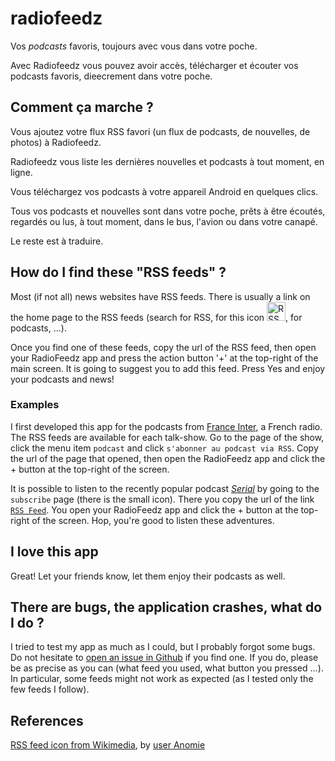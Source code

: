radiofeedz
==========

Vos *podcasts* favoris, toujours avec vous dans votre poche.

Avec Radiofeedz vous pouvez avoir accès, télécharger et écouter vos podcasts favoris, dieecrement dans votre poche.

## Comment ça marche ?

Vous ajoutez votre flux RSS favori (un flux de podcasts, de nouvelles, de photos) à Radiofeedz.

Radiofeedz vous liste les dernières nouvelles et podcasts à tout moment, en ligne.

Vous téléchargez vos podcasts à votre appareil Android en quelques clics.

Tous vos podcasts et nouvelles sont dans votre poche, prêts à être écoutés, regardés ou lus, à tout moment, dans le bus, l'avion ou dans votre canapé.

Le reste est à traduire.

## How do I find these "RSS feeds" ?

Most (if not all) news websites have RSS feeds. There is usually a link on the home page to the RSS feeds (search for RSS, for this icon <img alt="RSS feed icon, from Wikimedia, uploaded by user Anomie" src="https://upload.wikimedia.org/wikipedia/en/thumb/4/43/Feed-icon.svg/128px-Feed-icon.svg.png" height="30px" width="30px" />, for podcasts, ...).

Once you find one of these feeds, copy the url of the RSS feed, then open your RadioFeedz app and press the action button '+' at the top-right of the main screen. It is going to suggest you to add this feed. Press Yes and enjoy your podcasts and news!

### Examples

I first developed this app for the podcasts from [France Inter][fi], a French radio. The RSS feeds are available for each talk-show. Go to the page of the show, click the menu item `podcast` and click `s'abonner au podcast via RSS`. Copy the url of the page that opened, then open the RadioFeedz app and click the + button at the top-right of the screen.

It is possible to listen to the recently popular podcast [*Serial*][serial] by going to the `subscribe` page (there is the small icon). There you copy the url of the link [`RSS Feed`][serial-rss]. You open your RadioFeedz app and click the + button at the top-right of the screen. Hop, you're good to listen these adventures.

## I love this app

Great! Let your friends know, let them enjoy their podcasts as well.

## There are bugs, the application crashes, what do I do ?

I tried to test my app as much as I could, but I probably forgot some bugs. Do not hesitate to [open an issue in Github][gh-issues] if you find one. If you do, please be as precise as you can (what feed you used, what button you pressed ...). In particular, some feeds might not work as expected (as I tested only the few feeds I follow).

## References

[RSS feed icon from Wikimedia][rss-wiki], by [user Anomie][anomie-wiki]


[gh-issues]: https://github.com/vpmalley/radiofeedz/issues
[rss-icon-wiki]: https://upload.wikimedia.org/wikipedia/en/thumb/4/43/Feed-icon.svg/128px-Feed-icon.svg.png
[rss-wiki]: https://en.wikipedia.org/wiki/File:Feed-icon.svg
[anomie-wiki]: https://en.wikipedia.org/wiki/User:Anomie
[fi]: http://www.franceinter.fr
[serial]: http://serialpodcast.org/
[serial-rss]: http://feeds.serialpodcast.org/serialpodcast

